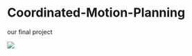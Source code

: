 # Coordinated-Motion-Planning
our final project
 
 ![](https://github.com/eliashiv903/Coordinated-Motion-Planning/issues/1)
